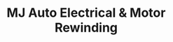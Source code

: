 ---
title: "MJ Auto Electrical & Motor Rewinding"
url: /santa-rosa/mj-auto-electrical-und-motor-rewinding/
shop: Autoteile
---